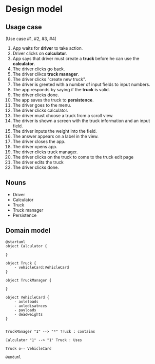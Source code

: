 # Design model
## Usage case
(Use case #1, #2, #3, #4)
1. App waits for __driver__ to take action.
2. Driver clicks on __calculator__.
3. App says that driver must create a __truck__ before he can use the __calculator__.
4. The driver clicks go back.
5. The driver clikcs __truck manager__.
6. The driver clicks "create new truck".
7. The driver is greeted with a number of input fields to input numbers.
8. The app responds by saying if the __truck__ is valid.
9. The driver clicks done.
10. The app saves the truck to __persistence__.
10. The driver goes to the menu.
11. The driver clicks calculator.
12. The driver must choose a truck from a scroll view.
13. The driver is shown a screen with the truck information and an input field.
14. The driver inputs the weight into the field.
15. The answer appears on a label in the view.
16. The driver closes the app.
17. The driver opens app.
18. The driver clicks truck manager.
19. The driver clicks on the truck to come to the truck edit page
20. The driver edits the truck
21. The driver clicks done.

## Nouns
* Driver
* Calculator
* Truck
* Truck manager
* Persistence

## Domain model
~~~plantuml
@startuml
object Calculator {

}

object Truck {
    - vehicleCard:VehicleCard
}

object TruckManager {

}

object VehicleCard {
    - axleloads
    - axledisatnces
    - payloads
    - deadweights
}


TruckManager "1" --> "*" Truck : contains

Calculator "1" --> "1" Truck : Uses

Truck o-- VehicleCard

@enduml
~~~
